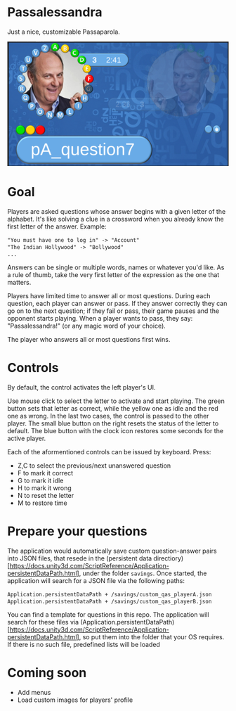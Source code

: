 # Passalessandra 
 Just a nice, customizable Passaparola.
 
![Example of game loop.](https://github.com/Fiordarancio/graduation-party-games/blob/main/Passalessandra/docs/example_game_loop.png "Example of game loop")

# Goal
 Players are asked questions whose answer begins with a given letter of the alphabet. It's like solving a clue in a crossword when you already know the first letter of the answer. Example: 

```
"You must have one to log in" -> "Account"
"The Indian Hollywood" -> "Bollywood"
...
```

Answers can be single or multiple words, names or whatever you'd like. As a rule of thumb, take the very first letter of the expression as the one that matters.

Players have limited time to answer all or most questions. 
During each question, each player can answer or pass. If they answer correctly they can go on to the next question; if they fail or pass, their game pauses and the opponent starts playing. When a player wants to pass, they say: "Passalessandra!" (or any magic word of your choice).

The player who answers all or most questions first wins.

# Controls
 By default, the control activates the left player's UI.

Use mouse click to select the letter to activate and start playing. 
The green button sets that letter as correct, while the yellow one as idle and the red one as wrong. In the last two cases, the control is passed to the other player.
The small blue button on the right resets the status of the letter to default.
The blue button with the clock icon restores some seconds for the active player.

Each of the aformentioned controls can be issued by keyboard. Press:
* Z,C to select the previous/next unanswered question
* F to mark it correct
* G to mark it idle
* H to mark it wrong
* N to reset the letter
* M to restore time

# Prepare your questions
 The application would automatically save custom question-answer pairs into JSON files, that resede in the (persistent data directiory)[https://docs.unity3d.com/ScriptReference/Application-persistentDataPath.html], under the folder `savings`. Once started, the application will search for a JSON file via the following paths:

```
Application.persistentDataPath + /savings/custom_qas_playerA.json 
Application.persistentDataPath + /savings/custom_qas_playerB.json
```

You can find a template for questions in this repo. The application will search for these files via (Application.persistentDataPath)[https://docs.unity3d.com/ScriptReference/Application-persistentDataPath.html], so put them into the folder that your OS requires. If there is no such file, predefined lists will be loaded

# Coming soon
* Add menus
* Load custom images for players' profile
